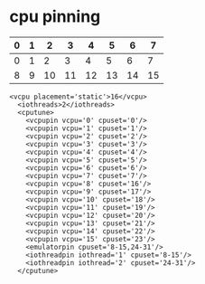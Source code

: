 # cpu pinning

| 0 | 1 |  2 |  3 |  4 |  5 |  6 |  7 |
| - | - |  - |  - |  - |  - |  - |  - |
| 0 | 1 |  2 |  3 |  4 |  5 |  6 |  7 |
| 8 | 9 | 10 | 11 | 12 | 13 | 14 | 15 |

```
<vcpu placement='static'>16</vcpu>
  <iothreads>2</iothreads>
  <cputune>
    <vcpupin vcpu='0' cpuset='0'/>
    <vcpupin vcpu='1' cpuset='1'/>
    <vcpupin vcpu='2' cpuset='2'/>
    <vcpupin vcpu='3' cpuset='3'/>
    <vcpupin vcpu='4' cpuset='4'/>
    <vcpupin vcpu='5' cpuset='5'/>
    <vcpupin vcpu='6' cpuset='6'/>
    <vcpupin vcpu='7' cpuset='7'/>
    <vcpupin vcpu='8' cpuset='16'/>
    <vcpupin vcpu='9' cpuset='17'/>
    <vcpupin vcpu='10' cpuset='18'/>
    <vcpupin vcpu='11' cpuset='19'/>
    <vcpupin vcpu='12' cpuset='20'/>
    <vcpupin vcpu='13' cpuset='21'/>
    <vcpupin vcpu='14' cpuset='22'/>
    <vcpupin vcpu='15' cpuset='23'/>
    <emulatorpin cpuset='8-15,24-31'/>
    <iothreadpin iothread='1' cpuset='8-15'/>
    <iothreadpin iothread='2' cpuset='24-31'/>
  </cputune>
```
